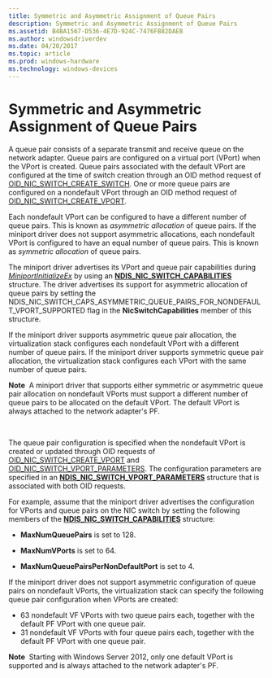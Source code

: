 ```yaml
---
title: Symmetric and Asymmetric Assignment of Queue Pairs
description: Symmetric and Asymmetric Assignment of Queue Pairs
ms.assetid: B4BA1567-D536-4E7D-924C-7476FB82DAEB
ms.author: windowsdriverdev
ms.date: 04/20/2017
ms.topic: article
ms.prod: windows-hardware
ms.technology: windows-devices
---
```


# Symmetric and Asymmetric Assignment of Queue Pairs


A queue pair consists of a separate transmit and receive queue on the network adapter. Queue pairs are configured on a virtual port (VPort) when the VPort is created. Queue pairs associated with the default VPort are configured at the time of switch creation through an OID method request of [OID\_NIC\_SWITCH\_CREATE\_SWITCH](https://msdn.microsoft.com/library/windows/hardware/hh451815). One or more queue pairs are configured on a nondefault VPort through an OID method request of [OID\_NIC\_SWITCH\_CREATE\_VPORT](https://msdn.microsoft.com/library/windows/hardware/hh451816).

Each nondefault VPort can be configured to have a different number of queue pairs. This is known as *asymmetric allocation* of queue pairs. If the miniport driver does not support asymmetric allocations, each nondefault VPort is configured to have an equal number of queue pairs. This is known as *symmetric allocation* of queue pairs.

The miniport driver advertises its VPort and queue pair capabilities during [*MiniportInitializeEx*](https://msdn.microsoft.com/library/windows/hardware/ff559389) by using an [**NDIS\_NIC\_SWITCH\_CAPABILITIES**](https://msdn.microsoft.com/library/windows/hardware/ff566583) structure. The driver advertises its support for asymmetric allocation of queue pairs by setting the NDIS\_NIC\_SWITCH\_CAPS\_ASYMMETRIC\_QUEUE\_PAIRS\_FOR\_NONDEFAULT\_VPORT\_SUPPORTED flag in the **NicSwitchCapabilities** member of this structure.

If the miniport driver supports asymmetric queue pair allocation, the virtualization stack configures each nondefault VPort with a different number of queue pairs. If the miniport driver supports symmetric queue pair allocation, the virtualization stack configures each VPort with the same number of queue pairs.

**Note**  A miniport driver that supports either symmetric or asymmetric queue pair allocation on nondefault VPorts must support a different number of queue pairs to be allocated on the default VPort. The default VPort is always attached to the network adapter's PF.

 

The queue pair configuration is specified when the nondefault VPort is created or updated through OID requests of [OID\_NIC\_SWITCH\_CREATE\_VPORT](https://msdn.microsoft.com/library/windows/hardware/hh451816) and [OID\_NIC\_SWITCH\_VPORT\_PARAMETERS](https://msdn.microsoft.com/library/windows/hardware/hh451825). The configuration parameters are specified in an [**NDIS\_NIC\_SWITCH\_VPORT\_PARAMETERS**](https://msdn.microsoft.com/library/windows/hardware/hh451597) structure that is associated with both OID requests.

For example, assume that the miniport driver advertises the configuration for VPorts and queue pairs on the NIC switch by setting the following members of the [**NDIS\_NIC\_SWITCH\_CAPABILITIES**](https://msdn.microsoft.com/library/windows/hardware/ff566583) structure:

-   **MaxNumQueuePairs** is set to 128.

-   **MaxNumVPorts** is set to 64.

-   **MaxNumQueuePairsPerNonDefaultPort** is set to 4.

If the miniport driver does not support asymmetric configuration of queue pairs on nondefault VPorts, the virtualization stack can specify the following queue pair configuration when VPorts are created:

-   63 nondefault VF VPorts with two queue pairs each, together with the default PF VPort with one queue pair.
-   31 nondefault VF VPorts with four queue pairs each, together with the default PF VPort with one queue pair.

**Note**  Starting with Windows Server 2012, only one default VPort is supported and is always attached to the network adapter's PF.

 

 

 





